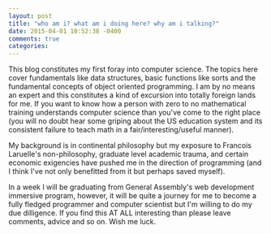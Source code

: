 ```yaml
---
layout: post
title: "who am i? what am i doing here? why am i talking?"
date: 2015-04-01 10:52:38 -0400
comments: true
categories:
---
```


This blog constitutes my first foray into computer science. The topics here cover fundamentals like data structures, basic functions like sorts and the fundamental concepts of object oriented programming. I am by no means an expert and this constitutes a kind of excursion into totally foreign lands for me. If you want to know how a person with zero to no mathematical training understands computer science than you've come to the right place (you will no doubt hear some griping about the US education system and its consistent failure to teach math in a fair/interesting/useful manner). 

My background is in continental philosophy but my exposure to Francois Laruelle's non-philosophy, graduate level academic trauma, and certain economic exigencies have pushed me in the direction of programming (and I think I've not only benefitted from it but perhaps saved myself).

In a week I will be graduating from General Assembly's web development immersive program, however, it will be quite a journey for me to become a fully fledged programmer and computer scientist but I'm willing to do my due dilligence. If you find this AT ALL interesting than please leave comments, advice and so on. Wish me luck.